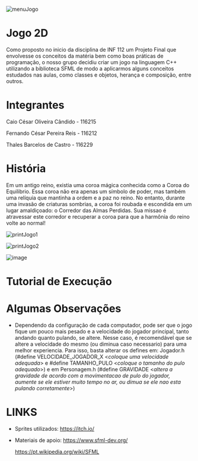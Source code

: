

![menuJogo](https://github.com/user-attachments/assets/75a49074-cc73-47b3-b859-551521f1d9ac)


# Jogo 2D

Como proposto no inicio da disciplina de INF 112 um Projeto Final que envolvesse os conceitos da matéria bem como boas práticas de programação, o nosso grupo decidiu criar um jogo na linguagem C++ utilizando a biblioteca SFML de modo a aplicarmos alguns conceitos estudados nas aulas, como classes e objetos, herança e composição, entre outros.

# Integrantes
Caio César Oliveira Cândido - 116215

Fernando César Pereira Reis - 116212

Thales Barcelos de Castro - 116229

# História

Em um antigo reino, existia uma coroa mágica conhecida como a Coroa do Equilibrio. Essa coroa não era apenas um símbolo de poder, mas também uma relíquia que mantinha a ordem e a paz no reino. No entanto, durante uma invasão de criaturas sombrias, a coroa foi roubada e escondida em um lugar amaldiçoado: o Corredor das Almas Perdidas. Sua missao é atravessar este corredor e recuperar a coroa para que a harmônia do reino volte ao normal!

![printJogo1](https://github.com/user-attachments/assets/4406c5f0-c23a-44ab-a2ec-005b6f7be094)

![printJogo2](https://github.com/user-attachments/assets/f37ca1d7-ee55-4ed6-a314-9e12da194293)

![image](https://github.com/user-attachments/assets/3947ce74-bb08-4095-a889-484cbf15531a)

# Tutorial de Execução









# Algumas Observações

- Dependendo da configuração de cada computador, pode ser que o jogo fique um pouco mais pesado e a velocidade do jogador principal, tanto andando quanto pulando, se altere. Nesse caso, é recomendável que se altere a velocidade do mesmo (ou diminua caso necessario) para uma melhor experiencia. Para isso, basta alterar os defines em: Jogador.h (#define VELOCIDADE_JOGADOR_X <*coloque uma velocidade adequada*> e #define TAMANHO_PULO <*coloque o tamanho do pulo adequado*>) e em Personagem.h (#define GRAVIDADE <*altera a gravidade de acordo com a movimentacao de pulo do jogador, aumente se ele estiver muito tempo no ar, ou dimua se ele nao esta pulando corretamente*>)

# LINKS
- Sprites utilizados:
    https://itch.io/
  
- Materiais de apoio:
    https://www.sfml-dev.org/
  
    https://pt.wikipedia.org/wiki/SFML    
  


